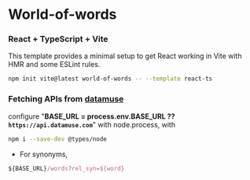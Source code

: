 # World-of-words

### React + TypeScript + Vite

This template provides a minimal setup to get React working in Vite with HMR and some ESLint rules.

```sh
npm init vite@latest world-of-words -- --template react-ts
```

### Fetching APIs from [datamuse](https://www.datamuse.com/api/)

configure "**BASE_URL = process.env.BASE_URL ?? `https://api.datamuse.com`**" with node.process, with

```sh
npm i --save-dev @types/node
```

- For synonyms,

```js
${BASE_URL}/words?rel_syn=${word}
```
